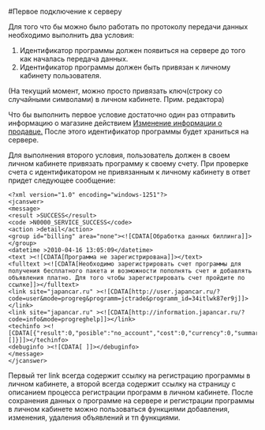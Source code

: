#Первое подключение к серверу

Для того что бы можно было работать по протоколу передачи данных необходимо выполнить два условия: 

1. Идентификатор программы должен появиться на сервере до того как началась передача данных.
2. Идентификатор программы должен быть привязан к личному кабинету пользователя.

\(На текущий момент, можно просто привязать ключ\(строку со случайными символами\) в личном кабинете. Прим. редактора\)

Что бы выполнить первое условие достаточно один раз отправить информацию о магазине действием [Изменение информации о продавце.](/funktsiya-upds.md) После этого идентификатор программы будет храниться на сервере.

Для выполнения второго условия, пользователь должен в своем личном кабинете привязать программу к своему счету. При проверке счета с идентификатором не привязанным к личному кабинету в ответ придет следующее сообщение:

```
<?xml version="1.0" encoding="windows-1251"?>
<jcanswer>
<message>
<result >SUCCESS</result>
<code >N0000_SERVICE_SUCCESS</code>
<action >detail</action>
<group id="billing" area="none"><![CDATA[Обработка данных биллинга]]></group>
<datetime >2010-04-16 13:05:09</datetime>
<text ><![CDATA[Программа не зарегистрирована]]></text>
<fulltext ><![CDATA[Необходимо зарегистрировать счет программы для получения бесплатного пакета и возможности пополнять счет и добавлять объявления платно. Для того чтобы зарегистрировать счет пройдите по ссылке]]></fulltext>
<link site="japancar.ru" ><![CDATA[http://user.japancar.ru/?code=user&mode=progreg&programm=jctrade&programm_id=34itlwk87er9j]]></link>
<link site="japancar.ru" ><![CDATA[http://information.japancar.ru/?code=info&mode=progreghelp]]></link>
<techinfo ><![CDATA[{"result":0,"posible":"no_account","cost":0,"currency":0,"summary":[]}]]></techinfo>
<debuginfo ><![CDATA[ ]]></debuginfo>
</message>
</jcanswer>

```

Первый тег link всегда содержит ссылку на регистрацию программы в личном кабинете, а второй всегда содержит ссылку на страницу с описанием процесса регистрации программ в личном кабинете.После сохранения данных о программе на сервере и регистрации программы в личном кабинете можно пользоваться функциями добавления, изменения, удаления объявлений и тп функциями.



